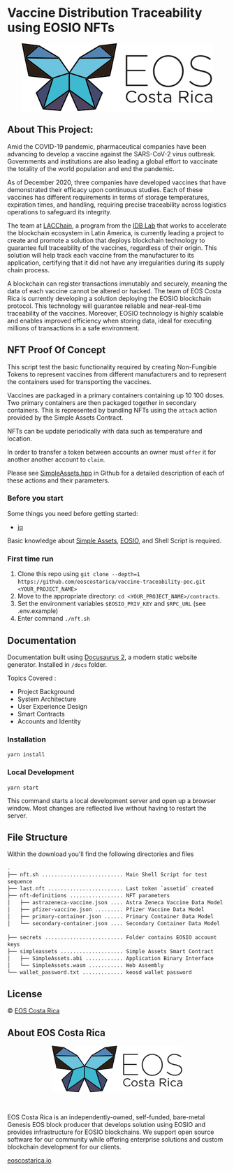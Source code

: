 # Vaccine Distribution Traceability using EOSIO NFTs

<p align="center">
  <img src="https://github.com/eoscostarica/eos-rate/raw/master/docs/eoscostarica-logo-black.png" align="center" />
</p>


## About This Project:
Amid the COVID-19 pandemic, pharmaceutical companies have been advancing to develop a vaccine against the SARS-CoV-2 virus outbreak. Governments and institutions are also leading a global effort to vaccinate the totality of the world population and end the pandemic. 

As of December 2020, three companies have developed vaccines that have demonstrated their efficacy upon continuous studies. Each of these vaccines has different requirements in terms of storage temperatures, expiration times, and handling, requiring precise traceability across logistics operations to safeguard its integrity. 

The team at [LACChain](https://www.lacchain.net/home), a program from the [IDB Lab](https://bidlab.org/en) that works to accelerate the blockchain ecosystem in Latin America, is currently leading a project to create and promote a solution that deploys blockchain technology to guarantee full traceability of the vaccines, regardless of their origin. This solution will help track each vaccine from the manufacturer to its application, certifying that it did not have any irregularities during its supply chain process. 

A blockchain can register transactions immutably and securely, meaning the data of each vaccine cannot be altered or hacked. The team of EOS Costa Rica is currently developing a solution deploying the EOSIO blockchain protocol. This technology will guarantee reliable and near-real-time traceability of the vaccines. Moreover, EOSIO technology is highly scalable and enables improved efficiency when storing data, ideal for executing millions of transactions in a safe environment. 

## NFT Proof Of Concept

This script test the basic functionality required by creating Non-Fungible Tokens to represent vaccines from different manufacturers and to represent the containers used for transporting the vaccines.

Vaccines are packaged in a primary containers containing up 10 100 doses. Two primary containers are then packaged together in secondary containers.  This is represented by bundling NFTs using the `attach` action provided by the Simple Assets Contract.

NFTs can be update periodically with data such as temperature and location.

In order to transfer a token between accounts an owner must `offer` it for another another account to `claim`.

Please see [SimpleAssets.hpp](https://github.com/CryptoLions/SimpleAssets/blob/master/include/SimpleAssets.hpp) in Github for a detailed description of each of these actions and their parameters.


### Before you start
Some things you need before getting started:

- [jq](https://stedolan.github.io/jq/download/)

Basic knowledge about [Simple Assets](https://github.com/CryptoLions/SimpleAssets ), [EOSIO](https://eos.io), and Shell Script is required.

### First time run

1.  Clone this repo using `git clone --depth=1 https://github.com/eoscostarica/vaccine-traceability-poc.git <YOUR_PROJECT_NAME>`
2.  Move to the appropriate directory: `cd <YOUR_PROJECT_NAME>/contracts`.
3.  Set the environment variables  `$EOSIO_PRIV_KEY` and `$RPC_URL` (see .env.example)
4.  Enter command `./nft.sh`


## Documentation

Documentation built using [Docusaurus 2](https://v2.docusaurus.io/), a modern static website generator. Installed in  `/docs` folder.

Topics Covered : 

 - Project Background
 - System Architecture
 - User Experience Design 
 - Smart Contracts
 - Accounts and Identity

### Installation

```console
yarn install
```

### Local Development

```console
yarn start
```

This command starts a local development server and open up a browser window. Most changes are reflected live without having to restart the server.

## File Structure

Within the download you'll find the following directories and files

```
.
├── nft.sh .......................... Main Shell Script for test sequence 
├── last.nft ........................ Last token `assetid` created
├── nft-definitions ................. NFT parameters
│   ├── astrazeneca-vaccine.json .... Astra Zeneca Vaccine Data Model
│   ├── pfizer-vaccine.json ......... Pfizer Vaccine Data Model
│   ├── primary-container.json ...... Primary Container Data Model
│   └── secondary-container.json .... Secondary Container Data Model

├── secrets ......................... Folder contains EOSIO account keys
├── simpleassets .................... Simple Assets Smart Contract
│   ├── SimpleAssets.abi ............ Application Binary Interface
│   └── SimpleAssets.wasm ........... Web Assembly 
└── wallet_password.txt ............. keosd wallet password
```

## License

 © [EOS Costa Rica](https://eoscostarica.io)

## About EOS Costa Rica

<p align="center">
  <a href="https://eoscostarica.io">
    <img src="https://github.com/eoscostarica/eos-rate/raw/master/docs/eoscostarica-logo-black.png" width="300">
  </a>
</p>
<br/>

EOS Costa Rica is an independently-owned, self-funded, bare-metal Genesis EOS block producer that develops solution using EOSIO and provides infrastructure for EOSIO blockchains. We support open source software for our community while offering enterprise solutions and custom blockchain development for our clients.

[eoscostarica.io](https://eoscostarica.io) 